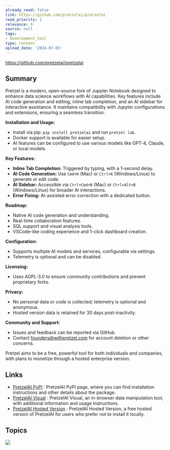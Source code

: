 ```yaml
---
already_read: false
link: https://github.com/pretzelai/pretzelai
read_priority: 1
relevance: 0
source: null
tags:
- Development_tool
type: Content
upload_date: '2024-07-03'
---
```


https://github.com/pretzelai/pretzelai
## Summary

Pretzel is a modern, open-source fork of Jupyter Notebook designed to enhance data science workflows with AI capabilities. Key features include AI code generation and editing, inline tab completion, and an AI sidebar for interactive assistance. It maintains compatibility with Jupyter configurations and extensions, ensuring a seamless transition.

**Installation and Usage:**
- Install via pip: `pip install pretzelai` and run `pretzel lab`.
- Docker support is available for easier setup.
- AI features can be configured to use various models like GPT-4, Claude, or local models.

**Key Features:**
- **Inline Tab Completion:** Triggered by typing, with a 1-second delay.
- **AI Code Generation:** Use `Cmd+K` (Mac) or `Ctrl+K` (Windows/Linux) to generate or edit code.
- **AI Sidebar:** Accessible via `Ctrl+Cmd+B` (Mac) or `Ctrl+Alt+B` (Windows/Linux) for broader AI interactions.
- **Error Fixing:** AI-assisted error correction with a dedicated button.

**Roadmap:**
- Native AI code generation and understanding.
- Real-time collaboration features.
- SQL support and visual analysis tools.
- VSCode-like coding experience and 1-click dashboard creation.

**Configuration:**
- Supports multiple AI models and services, configurable via settings.
- Telemetry is optional and can be disabled.

**Licensing:**
- Uses AGPL-3.0 to ensure community contributions and prevent proprietary forks.

**Privacy:**
- No personal data or code is collected; telemetry is optional and anonymous.
- Hosted version data is retained for 30 days post-inactivity.

**Community and Support:**
- Issues and feedback can be reported via GitHub.
- Contact founders@withpretzel.com for account deletion or other concerns.

Pretzel aims to be a free, powerful tool for both individuals and companies, with plans to monetize through a hosted enterprise version.
## Links

- [PretzelAI PyPI](https://pypi.org/project/pretzelai/) : PretzelAI PyPI page, where you can find installation instructions and other details about the package.
- [PretzelAI Visual](https://github.com/pretzelai/pretzelai/tree/main/pretzelai_visual#readme) : PretzelAI Visual, an in-browser data manipulation tool, with additional information and usage instructions.
- [PretzelAI Hosted Version](https://pretzelai.app) : PretzelAI Hosted Version, a free hosted version of PretzelAI for users who prefer not to install it locally.

## Topics

![](topics/Tool/Pretzel)